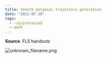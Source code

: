 ```yaml
---
title: Smooth polymial trajectory generation
date: "2021-07-19"
tags:
  - -sa/processed
  - math
---
```


**Source**: FLS handouts

![unknown_filename.png](./_resources/Smooth_polymial_trajectory_generation.resources/unknown_filename.png)

